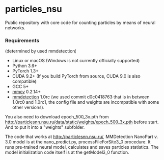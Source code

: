 # particles_nsu
Public repository with core code for counting particles by means of neural networks.

### Requirements
(determined by used mmdetection)

- Linux or macOS (Windows is not currently officially supported)
- Python 3.6+
- PyTorch 1.3+
- CUDA 9.2+ (If you build PyTorch from source, CUDA 9.0 is also compatible)
- GCC 5+
- [mmcv](https://github.com/open-mmlab/mmcv) 0.2.14+
- [mmdetection](https://github.com/open-mmlab/mmdetection) 1.0rc (we used commit d0c0418763 that is in between 1.0rc0 and 1.0rc1, the config file and weights are incompatible with some other versions).

You also need to download epoch_500_3x.pth from http://particlesnn.nsu.ru/data/static/weights/epoch_500_3x.pth before start. And to put it into a "weights" subfolder.

The code that works at http://particlesnn.nsu.ru/, MMDetection NanoPart v. 3.0 model is at the nano_predict.py, processFileForSite3_0 procedure. It runs pre-trained neural model, calculates and saves particles statistics. The model initialization code itself is at the getModel3_0 function.
